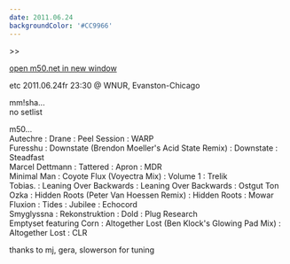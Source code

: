 ```yaml
---
date: 2011.06.24
backgroundColor: '#CC9966'
---
```


\>>

[open m50.net in new window  
](http://m50.net/)  

etc 2011.06.24fr 23:30 @ WNUR, Evanston-Chicago  

mm!sha...  
no setlist  

m50...  
Autechre : Drane : Peel Session : WARP  
Furesshu : Downstate (Brendon Moeller's Acid State Remix) : Downstate : Steadfast  
Marcel Dettmann : Tattered : Apron : MDR  
Minimal Man : Coyote Flux (Voyectra Mix) : Volume 1 : Trelik  
Tobias. : Leaning Over Backwards : Leaning Over Backwards : Ostgut Ton  
Ozka : Hidden Roots (Peter Van Hoessen Remix) : Hidden Roots : Mowar  
Fluxion : Tides : Jubilee : Echocord  
Smyglyssna : Rekonstruktion : Dold : Plug Research  
Emptyset featuring Corn : Altogether Lost (Ben Klock's Glowing Pad Mix) : Altogether Lost : CLR  

thanks to mj, gera, slowerson for tuning